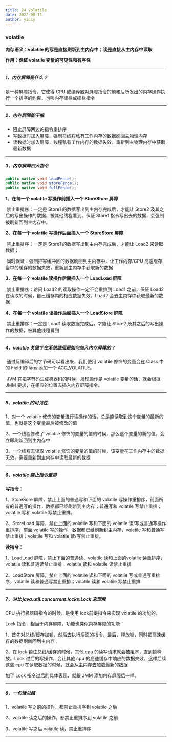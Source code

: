 ```yaml
---
title: 24_volatile
date: 2022-08-11
author: yincy
---
```


### volatile

**内存语义：volatile 的写是直接刷新到主内存中；读是直接从主内存中读取**

**作用：保证 volatile 变量的可见性和有序性**

---

##### 1、内存屏障是什么？

是一种屏障指令，它使得 CPU 或编译器对屏障指令的前和后所发出的内存操作执行一个排序的约束，也叫内存栅栏或栅栏指令

---



##### 2、内存屏障能干嘛

- 阻止屏障两边的指令重排序
- 写数据时加入屏障，强制将线程私有工作内存的数据刷回主物理内存
- 读数据时加入屏障，线程私有工作内存的数据失效，重新到主物理内存中获取最新数据

---



##### 3、内存屏障四大指令

```java
public native void loadFence();
public native void storeFence();
public native void fullFence();
```

**1、在每一个 volatile 写操作前插入一个 StoreStore 屏障**

​	禁止重排序：一定是 Store1 的数据写出到主内存完成后，才能让 Store2 及其之后的写出操作的数据，被其他线程看到。保证 Store1 指令写出去的数据，会强制被刷新回到主内存中。



**2、在每一个 volatile 写操作后面插入一个 StoreStore 屏障**

​	禁止重排序：一定是 Store1 的数据写出到主内存完成后，才能让 Load2 来读取数据；

​	同时保证：强制把写缓冲区的数据刷回到主内存中，让工作内存/CPU 高速缓存当中的缓存的数据失效，重新到主内存中获取新的数据



**3、在每一个 volatile 读操作后面插入一个 LoadLoad 屏障**

​	禁止重排序：访问 Load2 的读取操作一定不会重排到 Load1 之前，保证 Load2 在读取的时候，自己缓存内的相应数据失效，Load2 会去主内存中获取最新的数据



**4、在每一个 volatile 读操作后面插入一个 LoadStore 屏障**

​	禁止重排序：一定是 Load1 读取数据完成后，才能让 Store2 及其之后的写出操作的数据，被其他线程看到

---



##### 4、volatile 关键字在系统底层是如何加入内存屏障的？

​	通过反编译后的字节码可以看出来，我们使用 volatile 修饰的变量会在 Class 中的 Field 的flags 添加一个 ACC_VOLATILE。

​	JVM 在把字节码生成机器码的时候，发现操作是 volatile 变量的话，就会根据 JMM 要求，在相应的位置去插入内存屏障指令。

---



##### 5、volatile 的可见性

1、对一个 volatile 修饰的变量进行读操作的话，总是能读取到这个变量的最新的值，也就是这个变量最后被修改的值

2、一个线程修改了 volatile 修饰的变量的值的时候，那么这个变量的新的值，会立即刷新回到主内存中

3、一个线程去读取 volatile 修饰的变量的值的时候，该变量在工作内存中的数据无效，需要重新到主内存中读取最新的数据

---



##### 6、volatile 禁止指令重排

**写指令**：

1、StoreSore 屏障，禁止上面的普通写和下面的 volatile 写操作重排序，前面所有的普通写的操作，数据都已经刷新到主内存；普通写和 volatile 写禁止重排；volatile 写和 volatile 写禁止重排。

2、StoreLoad 屏障，禁止上面的 volatile 写和下面的 volatile 读/写或普通写操作重排序，前面 volatile 写的操作，数据都已经刷新到主内存，volatile 写和普通写禁止重排；volatile 写和 volatile 读/写禁止重排。

**读指令**：

1、LoadLoad 屏障，禁止下面的普通读、volatile 读和上面的volatile 读重排序，volatile 读和普通读禁止重排；volatile 读和 volatile 读禁止重排

2、LoadStore 屏障，禁止上面的 volatile 读和下面的 volatile 写或普通写重排序，volatile 读和普通写禁止重排；volatile 读和 volatile 写禁止重排 

---



##### 7、对比 java.util.concurrent.locks.Lock 来理解

CPU 执行机器码指令的时候，是使用 lock前缀指令来实现 volatile 的功能的。

Lock 指令，相当于内存屏障，功能也类似内存屏障的功能：

1、首先对总线/缓存加锁，然后去执行后面的指令，最后，释放锁，同时把高速缓存的数据刷新回到主内存；

2、在 lock 锁住总线/缓存的时候，其他 cpu 的读写请求就会被阻塞，直到锁释放。Lock 过后的写操作，会让其他 cpu 的高速缓存中响应的数据失效，这样后续这些 cpu 在读取数据的时候，就会从主内存去加载最新的数据

加了 Lock 指令过后的具体表现，就跟 JMM 添加内存屏障后一样。

---



##### 8、一句话总结

1、volatile 写之前的操作，都禁止重排序到 volatile 之后

2、volatile 读之后的操作，都禁止重排序到 volatile 之前

3、volatile 写之后 volatile 读，禁止重排序

---

